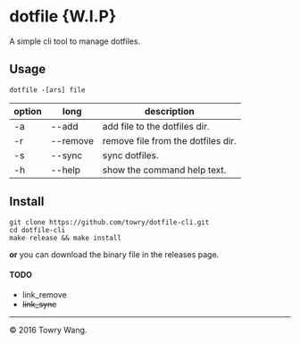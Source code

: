 
# dotfile {W.I.P}

A simple cli tool to manage dotfiles.



## Usage

`dotfile -[ars] file`

| option | long     | description                        |
| ------ | -------- | ---------------------------------- |
| -a     | --add    | add file to the dotfiles dir.      |
| -r     | --remove | remove file from the dotfiles dir. |
| -s     | --sync   | sync dotfiles.                     |
| -h     | --help   | show the command help text.        |



## Install

```
git clone https://github.com/towry/dotfile-cli.git
cd dotfile-cli
make release && make install
```

__or__ you can download the binary file in the releases page.



#### TODO

- link_remove
- ~~link_sync~~

---
&copy; 2016 Towry Wang.

